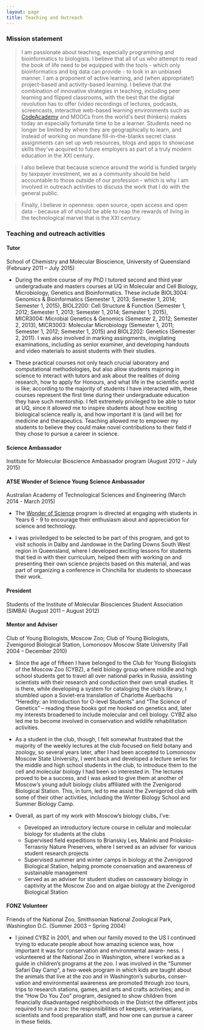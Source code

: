 ```yaml
---
layout: page
title: Teaching and Outreach
---
```


### Mission statement


> I am passionate about teaching, especially programming and bioinformatics to biologists. I believe that all of us who attempt to read the book of life need to be equipped with the tools - which only bioinformatics and big data can provide - to look in an unbiased manner. I am a proponent of active learning, and (when appropriate!) project-based and activity-based learning. I believe that the combination of innovative strategies in teaching, including peer learning and flipped classrooms, with the best that the digital revolution has to offer (video recordings of lectures, podcasts, screencasts, interactive web-based learning environments such as [CodeAcademy](www.codeacademy.com) and MOOCs from the world's best thinkers) makes today an especially fortunate time to be a learner. Students need no longer be limited by where they are geographically to learn, and instead of working on mundane fill-in-the-blanks secret class assignments can set up web resources, blogs and apps to showcase skills they've acquired to future employers as part of a truly modern education in the XXI century. 


> I also believe that because science around the world is funded largely by taxpayer investment, we as a community should be held accountable to those outside of our profession - which is why I am involved in outreach activities to discuss the work that I do with the general public. 

> Finally, I believe in openness: open source, open access and open data - because all of should be able to reap the rewards of living in the technological marvel that is the XXI century.


### Teaching and outreach activities

#### Tutor

School of Chemistry and Molecular Bioscience, University of Queensland (February 2011 – July 2015)

* During the entire course of my PhD I tutored second and third year undergraduate and masters courses at UQ in Molecular and Cell Biology, Microbiology, Genetics and Bioinformatics. These include BIOL3004: Genomics & Bioinformatics (Semester 1, 2013; Semester 1, 2014; Semester 1, 2015), BIOL2200: Cell Structure & Function (Semester 1, 2012; Semester 1, 2013; Semester 1, 2014; Semester 1, 2015), MICR3004: Microbial Genetics & Genomics (Semester 2, 2012; Semester 2, 2013), MICR3003: Molecular Microbiology (Semester 1, 2011; Semester 1, 2012; Semester 1, 2015) and BIOL2202: Genetics (Semester 2, 2011). I was also involved in marking assingments, invigilating examinations, including as senior examiner, and developing handouts and video materials to assist students with their studies.

* These practical courses not only teach crucial laboratory and computational methodologies, but also allow students majoring in science to interact with tutors and ask about the realities of doing research, how to apply for Honours, and what life in the scientific world is like; according to the majority of students I have interacted with, these courses represent the first time during their undergraduate education they have such mentorship. I felt extremely privileged to be able to tutor at UQ, since it allowed me to inspire students about how exciting biological science really is, and how important it is (and will be) for medicine and therapeutics. Teaching allowed me to empower my students to believe they could make novel contributions to their field if they chose to pursue a career in science.



#### Science Ambassador

Institute for Molecular Bioscience Ambassador program (August 2012 – July 2015)

#### ATSE Wonder of Science Young Science Ambassador

Australian Academy of Technological Sciences and Engineering (March 2014 - March 2015)

* The [Wonder of Science](http://wonderofscience.com.au/ "Wonder of Science") program is directed at engaging with students in Years 6 - 9 to encourage their enthusiasm about and appreciation for science and technology.

* I was priviledged to be selected to be part of this program, and got to visit schools in Dalby and Jandowae in the Darling Downs South West region in Queensland, where I developed exciting lessons for students that tied in with their curriculum, helped them with working on and presenting their own science projects based on this material, and was part of organizing a conference in Chinchilla for students to showcase their work.  

#### President

Students of the Institute of Molecular Biosciences Student Association (SIMBA) (August 2011 – August 2012)

#### Mentor and Adviser

Club of Young Biologists, Moscow Zoo;
Club of Young Biologists, Zvenigorod Biological Station, Lomonosov Moscow State University
(Fall 2004 – December 2010)

* Since the age of fifteen I have belonged to the Club for Young Biologists of the Moscow Zoo (CYBZ), a field biology group where middle and high school students get to travel all over national parks in Russia, assisting scientists with their research and conduction their own small studies. It is there, while developing a system for cataloging the club’s library, I stumbled upon a Soviet-era translation of Charlotte Auerbachs “Heredity: an Introduction for O-level Students” and “The Science of Genetics” – reading these books got me hooked on genetics and, later my interests broadened to include molecular and cell biology. CYBZ also led me to become involved in conservation and wildlife rehabilitation activities.

* As a student in the club, though, I felt somewhat frustrated that the majority of the weekly lectures at the club focused on field botany and zoology, so several years later, after I had been accepted to Lomonosov Moscow State University, I went back and developed a lecture series for the middle and high school students in the club, to introduce them to the cell and molecular biology I had been so interested in. The lectures proved to be a success, and I was asked to give them at another of Moscow’s young adult biology clubs affiliated with the Zvenigorod Biological Station. This, in turn, led to me assist the Zvenigorod club with some of their other activities, including the Winter Biology School and Summer Biology Camp.

* Overall, as part of my work with Moscow’s biology clubs, I’ve:

  * Developed an introductory lecture course in cellular and molecular biology for students at the clubs
  * Supervised field expeditions to Brianskiy Les, Malinki and Prioksko-Terrasniy Nature Preserves, where I served as an adviser for various student research projects
  * Supervised summer and winter camps in biology at the Zvenigorod Biological Station, helping promote conservation and awareness of sustainable management
  * Served as an adviser for student studies on cassowary biology in captivity at the Moscow Zoo and on algae biology at the Zvenigorod Biological Station

#### FONZ Volunteer

Friends of the National Zoo, Smithsonian National Zoological Park, Washington D.C. (Summer 2003 – Spring 2004)

* I joined CYBZ in 2001, and when our family moved to the US I continued trying to educate people about how amazing science was, how important it was for conservation and environmental aware- ness. I volunteered at the National Zoo in Washington, where I worked as a guide in children’s programs at the zoo. I was involved in the “Summer Safari Day Camp”, a two-week program in which kids are taught about the animals that live at the zoo and in Washington’s suburbs, conser- vation and environmental awareness are promoted through zoo tours, trips to research stations, games, and arts and crafts activities; and in the “How Do You Zoo” program, designed to show children from financially disadvantaged neighborhoods in the District the different jobs required to run a zoo: the responsibilities of keepers, veterinarians, scientists and food preparation staff, and how one can pursue a career in these fields.
